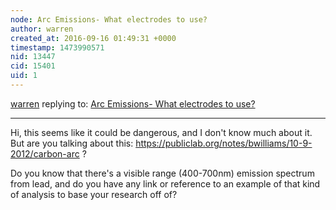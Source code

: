 ```yaml
---
node: Arc Emissions- What electrodes to use?
author: warren
created_at: 2016-09-16 01:49:31 +0000
timestamp: 1473990571
nid: 13447
cid: 15401
uid: 1
---
```




[warren](../profile/warren) replying to: [Arc Emissions- What electrodes to use?](../notes/m3sca1/09-15-2016/arc-emissions-what-electrodes-to-use)

----
Hi, this seems like it could be dangerous, and I don't know much about it. But are you talking about this: https://publiclab.org/notes/bwilliams/10-9-2012/carbon-arc ?

Do you know that there's a visible range (400-700nm) emission spectrum from lead, and do you have any link or reference to an example of that kind of analysis to base your research off of?